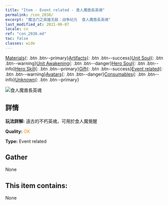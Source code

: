 ```yaml
---
title: "Item - Event related - 食人魔酋長英魂"
permalink: /con_2038/
excerpt: "魔法门之英雄无敌：战争纪元  食人魔酋長英魂"
last_modified_at: 2021-06-07
locale: cn
ref: "con_2038.md"
toc: false
classes: wide
---
```

 [Materials](/ItemsCN/){: .btn .btn--primary}[Artifacts](/ItemsCN/Artifacts/){: .btn .btn--success}[Unit Soul](/ItemsCN/UnitSoul/){: .btn .btn--warning}[Unit Awakening](/ItemsCN/UnitAwakening/){: .btn .btn--danger}[Hero Soul](/ItemsCN/HeroSoul/){: .btn .btn--info}[Hero Skill](/ItemsCN/HeroSkill/){: .btn .btn--primary}[Gift](/ItemsCN/Gift/){: .btn .btn--success}[Event related](/ItemsCN/Events/){: .btn .btn--warning}[Avatars](/ItemsCN/Avatars/){: .btn .btn--danger}[Consumables](/ItemsCN/Consumables/){: .btn .btn--info}[Unknown](/ItemsCN/Unknown/){: .btn .btn--primary}

 ![食人魔酋長英魂](/images/t/juexing_404.png)

## 詳情
 **玩法詳解:** 遠古的不朽英魂，可用於食人魔覺醒

 **Quality:** <span style="color: #FF8C00">OK</span>

 **Type:** Event related

## Gather

  None

## This item contains:

  None


